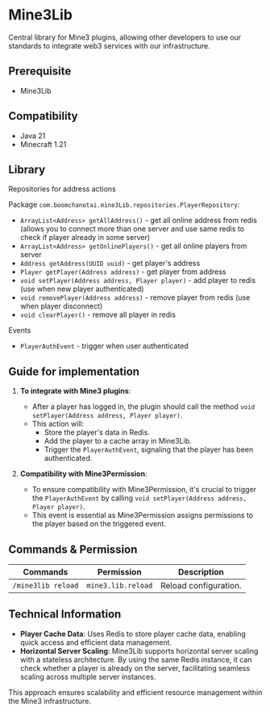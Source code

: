# Mine3Lib

Central library for Mine3 plugins, allowing other developers to use our standards to integrate web3 services with our infrastructure.

## Prerequisite

- Mine3Lib

## Compatibility

- Java 21
- Minecraft 1.21

## Library

Repositories for address actions

Package `com.boomchanotai.mine3Lib.repositories.PlayerRepository`:

- `ArrayList<Address> getAllAddress()` - get all online address from redis (allows you to connect more than one server and use same redis to check if player already in some server)
- `ArrayList<Address> getOnlinePlayers()` - get all online players from server
- `Address getAddress(UUID uuid)` - get player's address
- `Player getPlayer(Address address)` - get player from address
- `void setPlayer(Address address, Player player)` - add player to redis (use when new player authenticated)
- `void removePlayer(Address address)` - remove player from redis (use when player disconnect)
- `void clearPlayer()` - remove all player in redis

Events

- `PlayerAuthEvent` - trigger when user authenticated

## Guide for implementation

1. **To integrate with Mine3 plugins**:

   - After a player has logged in, the plugin should call the method `void setPlayer(Address address, Player player)`.
   - This action will:
     - Store the player's data in Redis.
     - Add the player to a cache array in Mine3Lib.
     - Trigger the `PlayerAuthEvent`, signaling that the player has been authenticated.

2. **Compatibility with Mine3Permission**:

   - To ensure compatibility with Mine3Permission, it's crucial to trigger the `PlayerAuthEvent` by calling `void setPlayer(Address address, Player player)`.
   - This event is essential as Mine3Permission assigns permissions to the player based on the triggered event.

## Commands & Permission

| Commands           | Permission         | Description           |
| ------------------ | ------------------ | --------------------- |
| `/mine3lib reload` | `mine3.lib.reload` | Reload configuration. |

## Technical Information

- **Player Cache Data**: Uses Redis to store player cache data, enabling quick access and efficient data management.
- **Horizontal Server Scaling**: Mine3Lib supports horizontal server scaling with a stateless architecture. By using the same Redis instance, it can check whether a player is already on the server, facilitating seamless scaling across multiple server instances.

This approach ensures scalability and efficient resource management within the Mine3 infrastructure.

